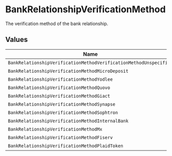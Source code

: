 # BankRelationshipVerificationMethod

The verification method of the bank relationship.


## Values

| Name                                                              | Value                                                             |
| ----------------------------------------------------------------- | ----------------------------------------------------------------- |
| `BankRelationshipVerificationMethodVerificationMethodUnspecified` | VERIFICATION_METHOD_UNSPECIFIED                                   |
| `BankRelationshipVerificationMethodMicroDeposit`                  | MICRO_DEPOSIT                                                     |
| `BankRelationshipVerificationMethodYodlee`                        | YODLEE                                                            |
| `BankRelationshipVerificationMethodQuovo`                         | QUOVO                                                             |
| `BankRelationshipVerificationMethodGiact`                         | GIACT                                                             |
| `BankRelationshipVerificationMethodSynapse`                       | SYNAPSE                                                           |
| `BankRelationshipVerificationMethodSophtron`                      | SOPHTRON                                                          |
| `BankRelationshipVerificationMethodInternalBank`                  | INTERNAL_BANK                                                     |
| `BankRelationshipVerificationMethodMx`                            | MX                                                                |
| `BankRelationshipVerificationMethodFiserv`                        | FISERV                                                            |
| `BankRelationshipVerificationMethodPlaidToken`                    | PLAID_TOKEN                                                       |